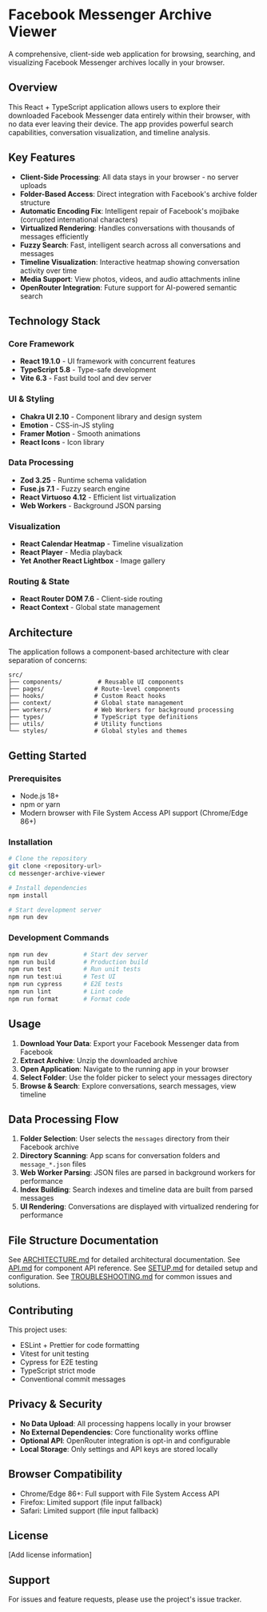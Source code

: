 # Facebook Messenger Archive Viewer

A comprehensive, client-side web application for browsing, searching, and visualizing Facebook Messenger archives locally in your browser.

## Overview

This React + TypeScript application allows users to explore their downloaded Facebook Messenger data entirely within their browser, with no data ever leaving their device. The app provides powerful search capabilities, conversation visualization, and timeline analysis.

## Key Features

- **Client-Side Processing**: All data stays in your browser - no server uploads
- **Folder-Based Access**: Direct integration with Facebook's archive folder structure
- **Automatic Encoding Fix**: Intelligent repair of Facebook's mojibake (corrupted international characters)
- **Virtualized Rendering**: Handles conversations with thousands of messages efficiently
- **Fuzzy Search**: Fast, intelligent search across all conversations and messages
- **Timeline Visualization**: Interactive heatmap showing conversation activity over time
- **Media Support**: View photos, videos, and audio attachments inline
- **OpenRouter Integration**: Future support for AI-powered semantic search

## Technology Stack

### Core Framework
- **React 19.1.0** - UI framework with concurrent features
- **TypeScript 5.8** - Type-safe development
- **Vite 6.3** - Fast build tool and dev server

### UI & Styling
- **Chakra UI 2.10** - Component library and design system
- **Emotion** - CSS-in-JS styling
- **Framer Motion** - Smooth animations
- **React Icons** - Icon library

### Data Processing
- **Zod 3.25** - Runtime schema validation
- **Fuse.js 7.1** - Fuzzy search engine
- **React Virtuoso 4.12** - Efficient list virtualization
- **Web Workers** - Background JSON parsing

### Visualization
- **React Calendar Heatmap** - Timeline visualization
- **React Player** - Media playback
- **Yet Another React Lightbox** - Image gallery

### Routing & State
- **React Router DOM 7.6** - Client-side routing
- **React Context** - Global state management

## Architecture

The application follows a component-based architecture with clear separation of concerns:

```
src/
├── components/          # Reusable UI components
├── pages/              # Route-level components
├── hooks/              # Custom React hooks
├── context/            # Global state management
├── workers/            # Web Workers for background processing
├── types/              # TypeScript type definitions
├── utils/              # Utility functions
└── styles/             # Global styles and themes
```

## Getting Started

### Prerequisites
- Node.js 18+ 
- npm or yarn
- Modern browser with File System Access API support (Chrome/Edge 86+)

### Installation

```bash
# Clone the repository
git clone <repository-url>
cd messenger-archive-viewer

# Install dependencies
npm install

# Start development server
npm run dev
```

### Development Commands

```bash
npm run dev          # Start dev server
npm run build        # Production build
npm run test         # Run unit tests
npm run test:ui      # Test UI
npm run cypress      # E2E tests
npm run lint         # Lint code
npm run format       # Format code
```

## Usage

1. **Download Your Data**: Export your Facebook Messenger data from Facebook
2. **Extract Archive**: Unzip the downloaded archive
3. **Open Application**: Navigate to the running app in your browser
4. **Select Folder**: Use the folder picker to select your messages directory
5. **Browse & Search**: Explore conversations, search messages, view timeline

## Data Processing Flow

1. **Folder Selection**: User selects the `messages` directory from their Facebook archive
2. **Directory Scanning**: App scans for conversation folders and `message_*.json` files
3. **Web Worker Parsing**: JSON files are parsed in background workers for performance
4. **Index Building**: Search indexes and timeline data are built from parsed messages
5. **UI Rendering**: Conversations are displayed with virtualized rendering for performance

## File Structure Documentation

See [ARCHITECTURE.md](./ARCHITECTURE.md) for detailed architectural documentation.
See [API.md](./API.md) for component API reference.
See [SETUP.md](./SETUP.md) for detailed setup and configuration.
See [TROUBLESHOOTING.md](./TROUBLESHOOTING.md) for common issues and solutions.

## Contributing

This project uses:
- ESLint + Prettier for code formatting
- Vitest for unit testing
- Cypress for E2E testing
- TypeScript strict mode
- Conventional commit messages

## Privacy & Security

- **No Data Upload**: All processing happens locally in your browser
- **No External Dependencies**: Core functionality works offline
- **Optional API**: OpenRouter integration is opt-in and configurable
- **Local Storage**: Only settings and API keys are stored locally

## Browser Compatibility

- Chrome/Edge 86+: Full support with File System Access API
- Firefox: Limited support (file input fallback)
- Safari: Limited support (file input fallback)

## License

[Add license information]

## Support

For issues and feature requests, please use the project's issue tracker.